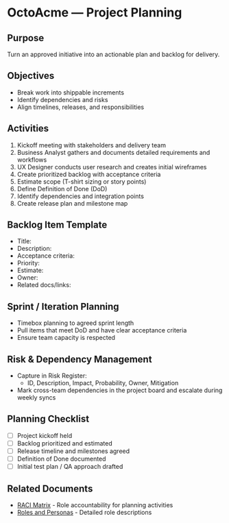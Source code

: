# OctoAcme — Project Planning

## Purpose
Turn an approved initiative into an actionable plan and backlog for delivery.

## Objectives
- Break work into shippable increments
- Identify dependencies and risks
- Align timelines, releases, and responsibilities

## Activities
1. Kickoff meeting with stakeholders and delivery team
2. Business Analyst gathers and documents detailed requirements and workflows
3. UX Designer conducts user research and creates initial wireframes
4. Create prioritized backlog with acceptance criteria
5. Estimate scope (T-shirt sizing or story points)
6. Define Definition of Done (DoD)
7. Identify dependencies and integration points
8. Create release plan and milestone map

## Backlog Item Template
- Title:
- Description:
- Acceptance criteria:
- Priority:
- Estimate:
- Owner:
- Related docs/links:

## Sprint / Iteration Planning
- Timebox planning to agreed sprint length
- Pull items that meet DoD and have clear acceptance criteria
- Ensure team capacity is respected

## Risk & Dependency Management
- Capture in Risk Register:
  - ID, Description, Impact, Probability, Owner, Mitigation
- Mark cross-team dependencies in the project board and escalate during weekly syncs

## Planning Checklist
- [ ] Project kickoff held
- [ ] Backlog prioritized and estimated
- [ ] Release timeline and milestones agreed
- [ ] Definition of Done documented
- [ ] Initial test plan / QA approach drafted

## Related Documents
- [RACI Matrix](./roles-raci.md) - Role accountability for planning activities
- [Roles and Personas](./octoacme-roles-and-personas.md) - Detailed role descriptions
